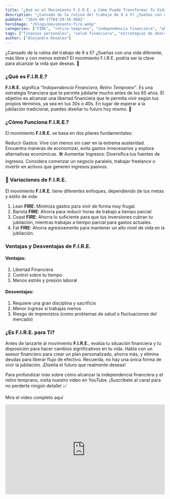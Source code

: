```yaml
---
title: "¿Qué es el Movimiento F.I.R.E. y Cómo Puede Transformar Tu Vida?"
description: "¿Cansado de la rutina del trabajo de 9 a 5? ¿Sueñas con una vida diferente, más libre y con menos estrés? El movimiento F.I.R.E. podría ser la clave para alcanzar la vida que deseas. 🌟"
pubDate: "2024-09-17T04:39:36.968Z"
heroImage: "/blogs/movimiento-fire.webp"
categories: ["FIRE", "retiro temprano", "independencia financiera", "ahorro", "jubilación", "estrategias financieras", "finanzas personales", "libertad financiera", "plan financiero", "estilo de vida", "jubilación anticipada", "ahorro inteligente", "vida plena", "planificación financiera"]
tags: ["finanzas personales", "salud financiera", "estrategias de ahorro", "ingresos recurrentes", "fire"]
author: ["Alejandro Rosales"]
---
```


¿Cansado de la rutina del trabajo de 9 a 5? ¿Sueñas con una vida diferente, más libre y con menos estrés? El movimiento F.I.R.E. podría ser la clave para alcanzar la vida que deseas. 🌟

### ¿Qué es F.I.R.E.?<br>
**F.I.R.E.** significa *"Independencia Financiera, Retiro Temprano"*. Es una estrategia financiera que te permite jubilarte mucho antes de los 65 años. El objetivo es alcanzar una libertad financiera que te permita vivir según tus propios términos, ya sea en tus 30s o 40s. En lugar de esperar a la jubilación tradicional, puedes diseñar tu futuro hoy mismo. 🚀

### ¿Cómo Funciona F.I.R.E.?<br>
El movimiento **F.I.R.E.** se basa en dos pilares fundamentales:

Reducir Gastos: Vive con menos sin caer en la extrema austeridad. Encuentra maneras de economizar, evita gastos innecesarios y explora alternativas económicas. 🛠️
Aumentar Ingresos: Diversifica tus fuentes de ingresos. Considera comenzar un negocio paralelo, trabajar freelance o invertir en activos que generen ingresos pasivos.

### 💼 Variaciones de F.I.R.E.
El movimiento **F.I.R.E.** tiene diferentes enfoques, dependiendo de tus metas y estilo de vida:

1. Lean **FIRE**: Minimiza gastos para vivir de forma muy frugal.
2. Barista **FIRE**: Ahorra para reducir horas de trabajo a tiempo parcial.
3. Coast **FIRE**: Ahorra lo suficiente para que tus inversiones cubran tu jubilación, mientras trabajas a tiempo parcial para gastos actuales.
4. Fat **FIRE**: Ahorra agresivamente para mantener un alto nivel de vida en la jubilación.

### Ventajas y Desventajas de F.I.R.E.

#### Ventajas:

1. Libertad Financiera
2. Control sobre tu tiempo
3. Menos estrés y presión laboral

#### Desventajas:

1. Requiere una gran disciplina y sacrificio
2. Menor ingreso si trabajas menos
3. Riesgo de imprevistos (como problemas de salud o fluctuaciones del mercado)

### ¿Es F.I.R.E. para Ti?
Antes de lanzarte al movimiento **F.I.R.E.**, evalúa tu situación financiera y tu disposición para hacer cambios significativos en tu vida. Habla con un asesor financiero para crear un plan personalizado, ahorra más, y elimina deudas para liberar flujo de efectivo. Recuerda, no hay una única forma de vivir la jubilación. ¡Diseña el futuro que realmente deseas!

Para profundizar más sobre cómo alcanzar la independencia financiera y el retiro temprano, visita nuestro video en YouTube. ¡Suscríbete al canal para no perderte ningún detalle! 📈

Mira el video completo aquí

<div class="iframe-container" style="position: relative; width: 100%; height: 0; padding-bottom: 56.25%; overflow: hidden;">
  <iframe width="560" height="315" src="https://www.youtube.com/embed/5NCFVff8RHw?si=1DW1EEHoT6c5sRXD" title="YouTube video player" frameborder="0" allow="accelerometer; autoplay; clipboard-write; encrypted-media; gyroscope; picture-in-picture; web-share" allowfullscreen style="position: absolute; top: 0; left: 0; width: 100%; height: 100%; border: none;"></iframe>
</div>
